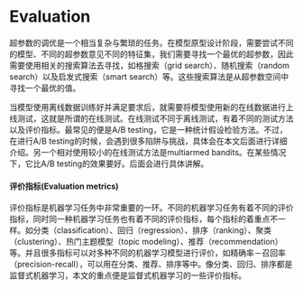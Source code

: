# Evaluation

超参数的调优是一个相当复杂与繁琐的任务。在模型原型设计阶段，需要尝试不同的模型、不同的超参数意见不同的特征集，我们需要寻找一个最优的超参数，因此需要使用相关的搜索算法去寻找，如格搜索（grid search）、随机搜索（random search）以及启发式搜索（smart search）等。这些搜索算法是从超参数空间中寻找一个最优的值。

当模型使用离线数据训练好并满足要求后，就需要将模型使用新的在线数据进行上线测试，这就是所谓的在线测试。在线测试不同于离线测试，有着不同的测试方法以及评价指标。最常见的便是A/B testing，它是一种统计假设检验方法。不过，在进行A/B testing的时候，会遇到很多陷阱与挑战，具体会在本文后面进行详细介绍。另一个相对使用较小的在线测试方法是multiarmed bandits。在某些情况下，它比A/B testing的效果要好。后面会进行具体讲解。

#### 评价指标\(Evaluation metrics\) <a id="&#x8BC4;&#x4EF7;&#x6307;&#x6807;evaluation-metrics"></a>

评价指标是机器学习任务中非常重要的一环。不同的机器学习任务有着不同的评价指标，同时同一种机器学习任务也有着不同的评价指标，每个指标的着重点不一样。如分类（classification）、回归（regression）、排序（ranking）、聚类（clustering）、热门主题模型（topic modeling）、推荐（recommendation）等。并且很多指标可以对多种不同的机器学习模型进行评价，如精确率－召回率（precision-recall），可以用在分类、推荐、排序等中。像分类、回归、排序都是监督式机器学习，本文的重点便是监督式机器学习的一些评价指标。







